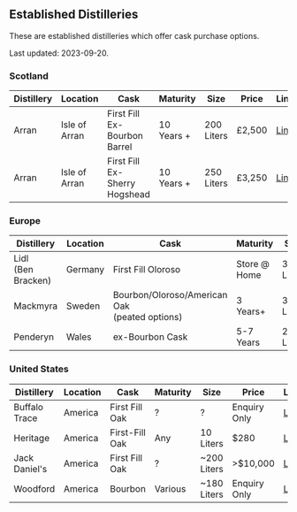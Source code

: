 ## Established Distilleries

These are established distilleries which offer cask purchase options.

Last updated: 2023-09-20.

### Scotland

| Distillery|Location|Cask|Maturity|Size|Price |Link|
|-----------|--------|----|--------|----|------|----|
|Arran|Isle of Arran|First Fill Ex-Bourbon Barrel|10 Years +|200 Liters|£2,500|[Link](https://www.arranwhisky.com/our-distillery/buy-a-whisky-cask)
|Arran|Isle of Arran|First Fill Ex-Sherry Hogshead|10 Years +|250 Liters|£3,250|[Link](https://www.arranwhisky.com/our-distillery/buy-a-whisky-cask)


### Europe

| Distillery|Location|Cask|Maturity|Size|Price |Link|
|-----------|--------|----|--------|----|------|----|
|Lidl<br/>(Ben Bracken)|Germany|First Fill Oloroso|Store @ Home|30 Liters|€974|[Link](https://www.lidl.de/de/ben-bracken-whiskyfass-30l/p302982)
|Mackmyra|Sweden|Bourbon/Oloroso/American Oak<br/>(peated options)|3 Years+|30 Liters|€2,100|[Link](https://mackmyra.se/reserve/bli-fatagare/)
|Penderyn|Wales|ex-Bourbon Cask|5-7 Years|200 Liters|£2,300|[Link](http://penderyn.wales/cask-sales/)

### United States

| Distillery|Location|Cask|Maturity|Size|Price |Link|
|-----------|--------|----|--------|----|------|----|
|Buffalo Trace|America|First Fill Oak|?|?|Enquiry Only|[Link](https://singlebarrelselect.buffalotracedistillery.com/process.html)
|Heritage|America|First-Fill Oak|Any|10 Liters|$280|[Link](https://heritagedistilling.com/products/cask-club)
|Jack Daniel's|America|First Fill Oak|?|~200 Liters|>$10,000|[Link](https://www.jackdaniels.com/whiskey/single-barrel/personal-collection/inquiry-form#jack-daniels-form)
|Woodford|America|Bourbon|Various|~180 Liters|Enquiry Only|[Link](https://www.woodfordreserve.com/whiskey/by-the-barrel/)